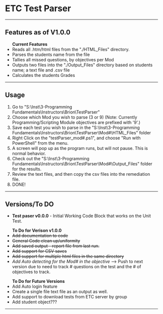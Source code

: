 <html>
<head>
	<title> ETC Test Parser Read me File</title>
</head>
<body>
<h1>ETC Test Parser</h1>
<hr/>

<H2>Features as of V1.0.0</h2>
<ul><strong>Current Features</strong>
<li>Reads all .htm/html files from the "./HTML_Files" directory.</li>
<Li>Parses the students name from the file</li>
<li>Tallies all missed questions, by objectives per Mod</li>
<Li>Outputs two files into the "./Output_Files" directory based on students name; a text file and .csv file</li>
<li>Calculates the students Grades</li>
</ul>
<hr/>

<h2>Usage</h2>
<ol>
<li>Go to "S:\Inst\3-Programming Fundamentals\Instructors\Brion\TestParser"</li>
<Li>Choose which Mod you wish to parse (3 or 9)  (Note:  Currently Programming/Scripting Module objectives are prefixed with '9'.)</li>
<li>Save each test you wish to parse in the "S:\Inst\3-Programming Fundamentals\Instructors\Brion\TestParser\Mod#\HTML_Files" folder</li>
<Li>Right Click on the "testParser_mod#.ps1", and choose "Run with PowerShell" from the menu.</li>
<li>A screen will pop up as the program runs, but will not pause.  This is normal behavior.</li>
<li>Check out the "S:\Inst\3-Programming Fundamentals\Instructors\Brion\TestParser\Mod#\Output_Files" folder for the results.</li>
<Li>Review the text files, and then copy the csv files into the remediation file.</li>
<LI>DONE!</li>
</ol>
<hr/>

<h2>Versions/To DO</h2>
<UL>
  <li><strong>Test paser v0.0.0</strong> - Initial Working Code Block that works on the Unit Test.</li>
</UL>
<ul><strong>To Do for Verison v1.0.0</strong></li>
<strike>
<li>Add documentation to code</li>
<li>General Code clean up/uniformity</li>
<li>Add saved output - report file from last run.</li>
<li>Add support for CSV saves</li>
<li>Add support for multiple html files in the same directory</li>
</strike>
<li><em>Add Auto detecting for the Mod# in the objective</em> --> Push to next version due to need to track # questions on the test and the # of objectives to track.</li>
</ul>
<ul><Strong>To Do for Future Versions</strong>
<li>Add Auto login feature</li>
<Li>Create a single file text file as an output as well.</li>
<li>Add support to download tests from ETC server by group</li>
<li>Add student object???</li>
</ul>
<hr/>
</body>
</html>
